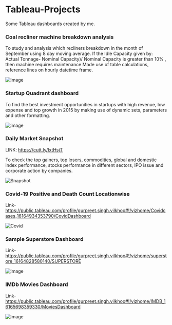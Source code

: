 # Tableau-Projects
Some Tableau dashboards created by me.


### Coal recliner machine breakdown analysis

To study and analysis which recliners breakdown in the month of September using 8 day moving average.
If the Idle Capacity given by: Actual Tonnage- Nominal Capacity)/ Nominal Capacity is greater than 10% , then machine requires maintenance
Made use of table calculations, reference lines on hourly datetime frame.

![image](https://user-images.githubusercontent.com/80466173/114970356-e5590980-9e97-11eb-8eb9-bd5056b2468e.png)

### Startup Quadrant dashboard

To find the best investment opportunities in startups with high revenue, low expense and top growth in 2015 by making use of dynamic sets, parameters and other formatting.

![image](https://user-images.githubusercontent.com/80466173/114865143-7932c300-9e0f-11eb-8cc8-149af702ad7f.png)

### Daily Market Snapshot

LINK: https://cutt.ly/IxtHsjT

To check the top gainers, top losers, commodities, global and domestic index performance, stocks performance in different sectors, IPO issue and corporate action by companies.

![Snapshot](https://user-images.githubusercontent.com/80466173/111953565-d0918c00-8b0c-11eb-9543-cd8577c818fb.PNG)


### Covid-19 Positive and Death Count Locationwise


Link-  https://public.tableau.com/profile/gurpreet.singh.vilkhoo#!/vizhome/Covidcases_16164934353790/CovidDashboard

![Covid](https://user-images.githubusercontent.com/80466173/111953571-d25b4f80-8b0c-11eb-8524-571f496c620e.PNG)


### Sample Superstore Dashboard

Link- https://public.tableau.com/profile/gurpreet.singh.vilkhoo#!/vizhome/superstore_16164828580140/SUPERSTORE

![image](https://user-images.githubusercontent.com/80466173/112106069-30526a80-8bd3-11eb-8b93-6eb12d71dfe0.png)


### IMDb Movies Dashboard

Link-  https://public.tableau.com/profile/gurpreet.singh.vilkhoo#!/vizhome/IMDB_16165698359330/MoviesDashboard

![image](https://user-images.githubusercontent.com/80466173/112269793-dcad5300-8c9e-11eb-8db2-e3ef902731b9.png)

